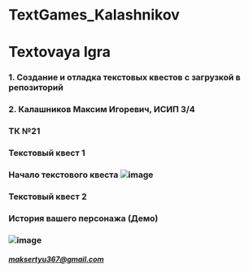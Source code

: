 # TextGames_Kalashnikov
# Textovaya Igra
### 1. Создание и отладка текстовых квестов с загрузкой в репозиторий
### 2. Калашников Максим Игоревич, ИСИП 3/4
### ТК №21
### Текстовый квест 1
### Начало текстового квеста ![image](https://user-images.githubusercontent.com/91247327/139532065-de91f519-f49c-4998-bc7b-62cc9cae7e44.png)
### Текстовый квест 2
### История вашего персонажа (Демо)
### ![image](https://user-images.githubusercontent.com/91247327/139532050-17f3639b-a58b-4bd9-92e6-4edb2debf8a8.png)
##### maksertyu367@gmail.com
